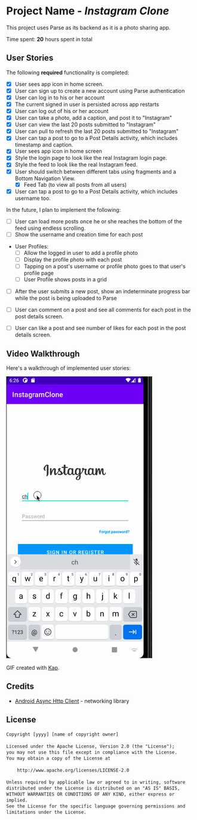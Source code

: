# Project Name - *Instagram Clone*

This project uses Parse as its backend as it is a photo sharing app.

Time spent: **20** hours spent in total

## User Stories

The following **required** functionality is completed:

- [x] User sees app icon in home screen.
- [x] User can sign up to create a new account using Parse authentication
- [x] User can log in to his or her account
- [x] The current signed in user is persisted across app restarts
- [x] User can log out of his or her account
- [x] User can take a photo, add a caption, and post it to "Instagram"
- [x] User can view the last 20 posts submitted to "Instagram"
- [x] User can pull to refresh the last 20 posts submitted to "Instagram"
- [x] User can tap a post to go to a Post Details activity, which includes timestamp and caption.
- [x] User sees app icon in home screen
- [x] Style the login page to look like the real Instagram login page.
- [x] Style the feed to look like the real Instagram feed.
- [x] User should switch between different tabs using fragments and a Bottom Navigation View.
  - [x] Feed Tab (to view all posts from all users)
- [x] User can tap a post to go to a Post Details activity, which includes username too.

In the future, I plan to implement the following:
- [ ] User can load more posts once he or she reaches the bottom of the feed using endless scrolling.
- [ ] Show the username and creation time for each post
- User Profiles:
  - [ ] Allow the logged in user to add a profile photo
  - [ ] Display the profile photo with each post
  - [ ] Tapping on a post's username or profile photo goes to that user's profile page
  - [ ] User Profile shows posts in a grid
- [ ] After the user submits a new post, show an indeterminate progress bar while the post is being uploaded to Parse
- [ ] User can comment on a post and see all comments for each post in the post details screen.
- [ ] User can like a post and see number of likes for each post in the post details screen.


## Video Walkthrough

Here's a walkthrough of implemented user stories:

<img src='https://github.com/VanessaAgbugba/Instagram/blob/master/instagram.gif' title='Video Walkthrough' width='' alt='Video Walkthrough' />

GIF created with [Kap](https://getkap.co/).

## Credits

- [Android Async Http Client](http://loopj.com/android-async-http/) - networking library

## License

    Copyright [yyyy] [name of copyright owner]

    Licensed under the Apache License, Version 2.0 (the "License");
    you may not use this file except in compliance with the License.
    You may obtain a copy of the License at

        http://www.apache.org/licenses/LICENSE-2.0

    Unless required by applicable law or agreed to in writing, software
    distributed under the License is distributed on an "AS IS" BASIS,
    WITHOUT WARRANTIES OR CONDITIONS OF ANY KIND, either express or implied.
    See the License for the specific language governing permissions and
    limitations under the License.
